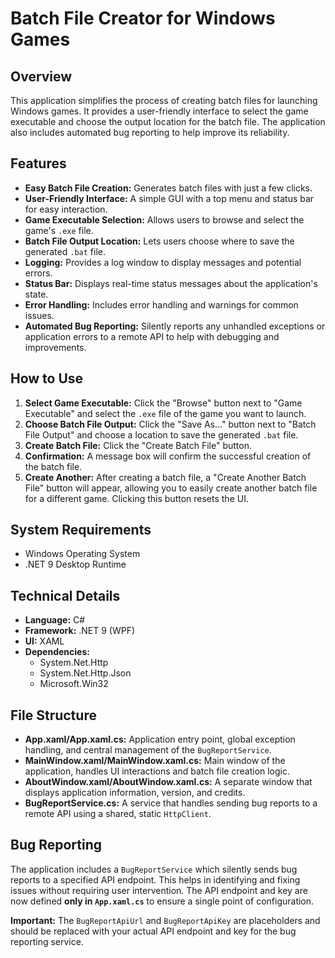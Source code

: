 # Batch File Creator for Windows Games

## Overview

This application simplifies the process of creating batch files for launching Windows games. It provides a user-friendly interface to select the game executable and choose the output location for the batch file. The application also includes automated bug reporting to help improve its reliability.

## Features

*   **Easy Batch File Creation:** Generates batch files with just a few clicks.
*   **User-Friendly Interface:** A simple GUI with a top menu and status bar for easy interaction.
*   **Game Executable Selection:** Allows users to browse and select the game's `.exe` file.
*   **Batch File Output Location:** Lets users choose where to save the generated `.bat` file.
*   **Logging:** Provides a log window to display messages and potential errors.
*   **Status Bar:** Displays real-time status messages about the application's state.
*   **Error Handling:** Includes error handling and warnings for common issues.
*   **Automated Bug Reporting:** Silently reports any unhandled exceptions or application errors to a remote API to help with debugging and improvements.

## How to Use

1.  **Select Game Executable:** Click the "Browse" button next to "Game Executable" and select the `.exe` file of the game you want to launch.
2.  **Choose Batch File Output:** Click the "Save As..." button next to "Batch File Output" and choose a location to save the generated `.bat` file.
3.  **Create Batch File:** Click the "Create Batch File" button.
4.  **Confirmation:** A message box will confirm the successful creation of the batch file.
5.  **Create Another:** After creating a batch file, a "Create Another Batch File" button will appear, allowing you to easily create another batch file for a different game. Clicking this button resets the UI.

## System Requirements

-   Windows Operating System
-   .NET 9 Desktop Runtime

## Technical Details

*   **Language:** C#
*   **Framework:** .NET 9 (WPF)
*   **UI:** XAML
*   **Dependencies:**
    *   System.Net.Http
    *   System.Net.Http.Json
    *   Microsoft.Win32

## File Structure

*   **App.xaml/App.xaml.cs:** Application entry point, global exception handling, and central management of the `BugReportService`.
*   **MainWindow.xaml/MainWindow.xaml.cs:** Main window of the application, handles UI interactions and batch file creation logic.
*   **AboutWindow.xaml/AboutWindow.xaml.cs:** A separate window that displays application information, version, and credits.
*   **BugReportService.cs:** A service that handles sending bug reports to a remote API using a shared, static `HttpClient`.

## Bug Reporting

The application includes a `BugReportService` which silently sends bug reports to a specified API endpoint. This helps in identifying and fixing issues without requiring user intervention. The API endpoint and key are now defined **only in `App.xaml.cs`** to ensure a single point of configuration.

**Important:** The `BugReportApiUrl` and `BugReportApiKey` are placeholders and should be replaced with your actual API endpoint and key for the bug reporting service.
